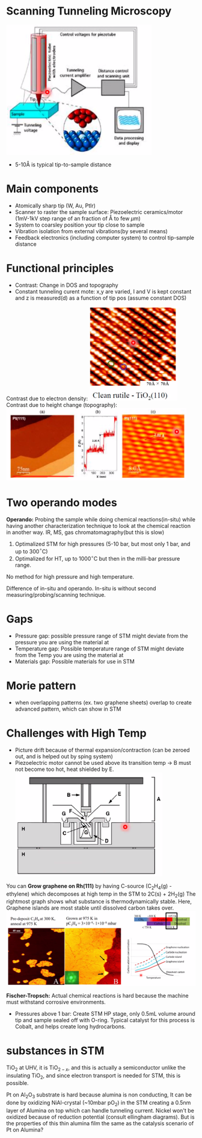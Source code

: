 # Scanning Tunneling Microscopy
![](./static/KJM5020-images/STM.png)
- 5-10Å is typical tip-to-sample distance

# Main components
- Atomically sharp tip (W, Au, PtIr)
- Scanner to raster the sample surface: Piezoelectric ceramics/motor (1mV-1kV step range of an fraction of Å to few $\mu$m)
- System to coarsley position your tip close to sample
- Vibration isolation from external vibrations(by several means)
- Feedback electronics (including computer system) to control tip-sample distance

# Functional principles
- Contrast: Change in DOS and topography
- Constant tunneling curent mote: x,y are varied, I and V is kept constant and z is measured(d) as a function of tip pos (assume constant DOS)

Contrast due to electron density: ![](./static/KJM5020-images/STM_electron-dens.png)
Contrast due to height change (topography): ![](./static/KJM5020-images/STM_height.png)

# Two operando modes
**Operando:** Probing the sample while doing chemical reactions(in-situ) while having another characterization technique to look at the chemical reaction in another way. IR, MS, gas chromatomagraphy(but this is slow)
1. Optimalized STM for high pressures (5-10 bar, but most only 1 bar, and up to 300$^\circ$C)
2. Optimalized for HT, up to 1000$^\circ$C but then in the milli-bar pressure range.

No method for high pressure and high temperature.

Difference of in-situ and operando. In-situ is without second measuring/probing/scanning technique.

# Gaps
- Pressure gap: possible pressure range of STM might deviate from the pressure you are using the material at
- Temperature gap: Possible temperature range of STM might deviate from the Temp you are using the material at
- Materials gap: Possible materials for use in STM

# Morie pattern
- when overlapping patterns (ex. two graphene sheets) overlap to create advanced pattern, which can show in STM

# Challenges with High Temp
- Picture drift because of thermal expansion/contraction (can be zeroed out, and is helped out by sping system)
- Piezoelectric motor cannot be used above its transition temp -> B must not become too hot, heat shielded by E.
![](./static/KJM5020-images/STM_HT.png)

You can **Grow graphene on Rh(111)** by having C-source (C$_2$H$_4$(g) - ethylene) which decomposes at high temp in the STM to 2C(s) + 2H$_2$(g)
The rightmost graph shows what substance is thermodynamically stable. Here, Graphene islands are most stable until dissolved carbon takes over.
![](./static/KJM5020-images/STM-carbon-growth.png)

**Fischer-Tropsch:** Actual chemical reactions is hard because the machine must withstand corrosive environments.
- Pressures above 1 bar: Create STM HP stage, only 0.5mL volume around tip and sample sealed off with O-ring.
Typical catalyst for this process is Cobalt, and helps create long hydrocarbons.

# substances in STM
TiO$_2$ at UHV, it is TiO$_{2-x}$, and this is actually a semiconductor unlike the insulating TiO$_2$, and since electron transport is needed for STM, this is possible.

Pt on Al$_2$O$_3$ substrate is hard because alumina is non conducting, It can be done by oxidizing NiAl-crystal (~10mbar pO$_2$) in the STM creating a 0.5nm layer of Alumina on top which can handle tunneling current. Nickel won't be oxidized because of reduction potential (consult ellingham diagrams). But is the properties of this thin alumina film the same as the catalysis scenario of Pt on Alumina? 
